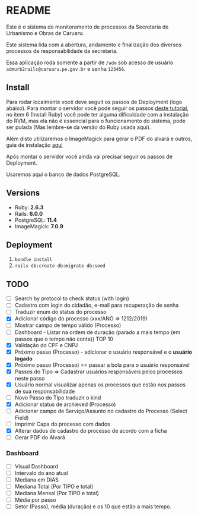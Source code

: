# README

Este é o sistema de monitoramento de processos da Secretaria de Urbanismo e Obras de Caruaru.

Este sistema lida com a abertura, andamento e finalização dos diversos processos de responsabilidade da secretaria.

Essa aplicação roda somente a partir de `/adm` sob acesso de usuário `admurb2rails@caruaru.pe.gov.br` e senha `123456`.

## Install

Para rodar localmente você deve seguit os passos de Deployment (logo abaixo). Para montar o servidor você pode seguir os passos [deste tutorial](https://www.phusionpassenger.com/library/walkthroughs/deploy/ruby/), no item 6 (Install Ruby) você pode ter alguma dificuldade com a instalação do RVM, mas ela não é essencial para o funcionamento do sistema, pode ser pulada (Mas lembre-se da versão do Ruby usada aqui).

Além disto utilizaremos o ImageMagick para gerar o PDF do alvará e outros, guia de instalação [aqui](http://www.imagemagick.org/script/download.php)

Após montar o servidor você ainda vai precisar seguir os passos de Deployment.

Usaremos aqui o banco de dados PostgreSQL.


## Versions
* Ruby: **2.6.3**
* Rails: **6.0.0**
* PostgreSQL: **11.4**
* ImageMagick: **7.0.9**

## Deployment
1. `bundle install`
2. `rails db:create db:migrate db:seed`

## TODO

- [ ] Search by protocol to check status (with login)
- [ ] Cadastro com login do cidadão, e-mail para recuperação de senha
- [ ] Traduzir enum do status do processo
- [X] Adicionar código do processo (xxx/ANO => 1212/2019)
- [ ] Mostrar campo de tempo válido (Processo)
- [ ] Dashboard - Listar na ordem de duração (parado a mais tempo (em passos que o tempo não conta)) TOP 10
- [X] Validação do CPF e CNPJ
- [X] Próximo passo (Processo) - adicionar o usuário responsável e o **usuário logado**
- [X] Próximo passo (Processo) == passar a bola para o usuário responsável
- [X] Passos do Tipo => Cadastrar usuários responsáveis pelos processos neste passo
- [X] Usuário normal visualizar apenas os processos que estão nos passos de sua responsabilidade
- [ ] Novo Passo do Tipo traduzir o kind
- [X] Adicionar status de archieved (Processo)
- [ ] Adicionar campo de Serviço/Assunto no cadastro do Processo (Select Field)
- [ ] Imprimir Capa do processo com dados
- [X] Alterar dados de cadastro do processo de acordo com a ficha
- [ ] Gerar PDF do Alvará

### Dashboard

- [ ] Visual Dashboard
- [ ] Intervalo do ano atual
- [ ] Mediana em DIAS
- [ ] Mediana Total (Por TIPO e total)
- [ ] Mediana Mensal (Por TIPO e total)
- [ ] Média por passo
- [ ] Setor (Passo), média (duração) e os 10 que estão a mais tempo.